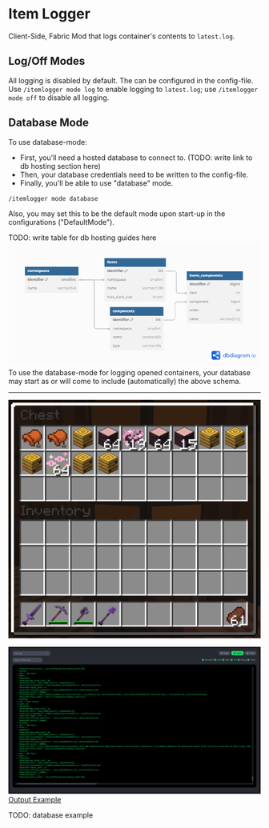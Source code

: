 # Item Logger
Client-Side, Fabric Mod that logs container's contents to ``latest.log``.

## Log/Off Modes
All logging is disabled by default. The can be configured in the config-file.
Use ``/itemlogger mode log`` to enable logging to ``latest.log``;
use ``/itemlogger mode off`` to disable all logging.

## Database Mode
To use database-mode:
- First, you'll need a hosted database to connect to. (TODO: write link to db hosting section here)
- Then, your database credentials need to be written to the config-file.
- Finally, you'll be able to use "database" mode.
```
/itemlogger mode database
```
Also, you may set this to be the default mode upon start-up in the configurations ("DefaultMode").

TODO: write table for db hosting guides here
![Minimum Schema](./images/Schema.png)
To use the database-mode for logging opened containers, your database may start as or will come to include (automatically) the above schema.

---

![Container Example](./images/ChestExample.png)

![Modrinth LiveLog (Output)](./images/ModrinthLiveLog.png)
[Output Example](./images/ChestExample.md)

TODO: database example
